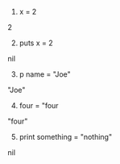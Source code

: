 1. x = 2

2

2. puts x = 2

nil

3. p name = "Joe"

"Joe"

4. four = "four

"four"

5. print something = "nothing"

nil 
